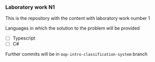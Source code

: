 ### Laboratory work N1
This is the repository with the content with laboratory work number 1

Languages in which the solution to the problem will be provided
- [ ] Typescript
- [ ] C#

Further commits will be in `oop-intro-classification-system` branch
